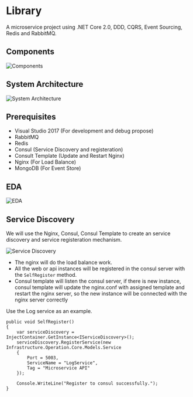 #  Library
A microservice project using .NET Core 2.0, DDD, CQRS, Event Sourcing, Redis and RabbitMQ.

## Components
![Components](https://github.com/lamondlu/BookLibrary/blob/master/docs/Architecture/20180108201702.png)

## System Architecture
![System Architecture](https://github.com/lamondlu/BookLibrary/blob/master/docs/Architecture/20171107104353.png)

## Prerequisites
- Visual Studio 2017 (For development and debug propose)
- RabbitMQ
- Redis 
- Consul (Service Discovery and registeration)
- Consult Template (Update and Restart Nginx)
- Nginx (For Load Balance)
- MongoDB (For Event Store)

## EDA 
![EDA](https://github.com/lamondlu/BookLibrary/blob/master/docs/Architecture/20171108152513.png)

## Service Discovery 
We will use the Nginx, Consul, Consul Template to create an service discovery and service registeration mechanism.

![Service Discovery](https://github.com/lamondlu/BookLibrary/blob/master/docs/Architecture/20180108211340.png)

- The nginx will do the load balance work.
- All the web or api instances will be registered in the consul server with the `SelfRegister` method.
- Consul template will listen the consul server, if there is new instance, consul template will update the nginx.conf with assigned template and restart the nginx server, so the new instance will be connected with the nginx server correctly


Use the Log service as an example.


    public void SelfRegister()
    {
        var serviceDiscovery = InjectContainer.GetInstance<IServiceDiscovery>();
        serviceDiscovery.RegisterService(new Infrastructure.Operation.Core.Models.Service
        {
            Port = 5003,
            ServiceName = "LogService",
            Tag = "Microservice API"
        });

        Console.WriteLine("Register to consul successfully.");
    }